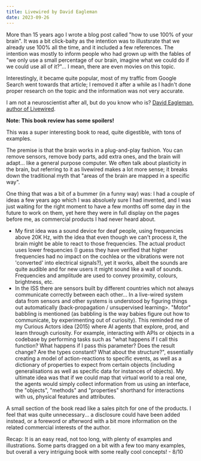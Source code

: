 ```yaml
---
title: Livewired by David Eagleman
date: 2023-09-26
---
```


More than 15 years ago I wrote a blog post called "how to use 100% of your brain". It was a bit click-baity as the intention was to illustsrate that we already use 100% all the time, and it included a few references. The intention was mostly to inform people who had grown up with the fables of "we only use a small percentage of our brain, imagine what we could do if we could use all of it?"... I mean, there are even movies on this topic.

Interestingly, it became quite popular, most of my traffic from Google Search went towards that article; I removed it after a while as I hadn't done proper research on the topic and the information was not very accurate.

I am not a neuroscientist after all, but do you know who is? [David Eagleman, author of Livewired](https://eagleman.com/books/livewired/).

**Note: This book review has some spoilers!**

This was a super interesting book to read, quite digestible, with tons of examples.

The premise is that the brain works in a plug-and-play fashion. You can remove sensors, remove body parts, add extra ones, and the brain will adapt... like a general purpose computer. We often talk about plasticity in the brain, but referring to it as livewired makes a lot more sense; it breaks down the traditional myth that "areas of the brain are mapped in a specific way".

One thing that was a bit of a bummer (in a funny way) was: I had a couple of ideas a few years ago which I was absoluely sure I had invented, and I was just waiting for the right moment to have a few months off some day in the future to work on them, yet here they were in full display on the pages before me, as commercial products I had never heard about.

- My first idea was a sound device for deaf people, using frequencies above 20K Hz, with the idea that even though we can't process it, the brain might be able to react to those frequencies. The actual product uses lower frequencies (I guess they have verified that higher frequencies had no impact on the cochlea or the vibrations were not 'converted' into electrical signals?), yet it works, albeit the sounds are quite audible and for new users it might sound like a wall of sounds. Frequencies and amplitude are used to convey proximity, colours, brightness, etc.
- In the ISS there are sensors built by different countries which not always communicate correctly between each other... In a live-wired system data from sensors and other systems is understood by figuring things out automatically (back-propagation / unsupervised learning>. "Motor" babbling is mentioned (as babbling is the way babies figure out how to communicate, by experimenting out of curiosity). This reminded me of my Curious Actors idea (2015) where AI agents that explore, prod, and learn through curiosity. For example, interacting with APIs or objects in a codebase by performing tasks such as "what happens if I call this function? What happens if I pass this parameter? Does the result change? Are the types constant? What about the structure?", essentially creating a model of action-reactions to specific events, as well as a dictionary of properties to expect from certain objects (including generalisations as well as specific data for instances of objects). My ultimate idea was that if we could map that virtual world to a real one, the agents would simply collect information from us using an interface, the "objects", "methods" and "properties" shorthand for interactions with us, physical features and attributes.

A small section of the book read like a sales pitch for one of the products. I feel that was quite unnecessary... a disclosure could have been added instead, or a foreword or afterword with a bit more information on the related commercial interests of the author.

Recap: It is an easy read, not too long, with plenty of examples and illustrations. Some parts dragged on a bit with a few too many examples, but overall a very intriguing book with some really cool concepts! - 8/10
